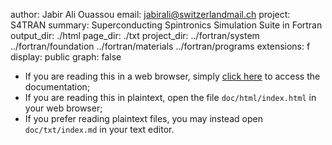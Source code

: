 author:      Jabir Ali Ouassou
email:       jabirali@switzerlandmail.ch
project:     S4TRAN
summary:     Superconducting Spintronics Simulation Suite in Fortran
output_dir:  ./html
page_dir:    ./txt
project_dir: ../fortran/system
             ../fortran/foundation
             ../fortran/materials
             ../fortran/programs
extensions:  f
display:     public
graph:       false



 * If you are reading this in a web browser, simply [click here](page/index.html) to access the documentation;
 * If you are reading this in plaintext, open the file `doc/html/index.html` in your web browser;
 * If you prefer reading plaintext files, you may instead open `doc/txt/index.md` in your text editor.
